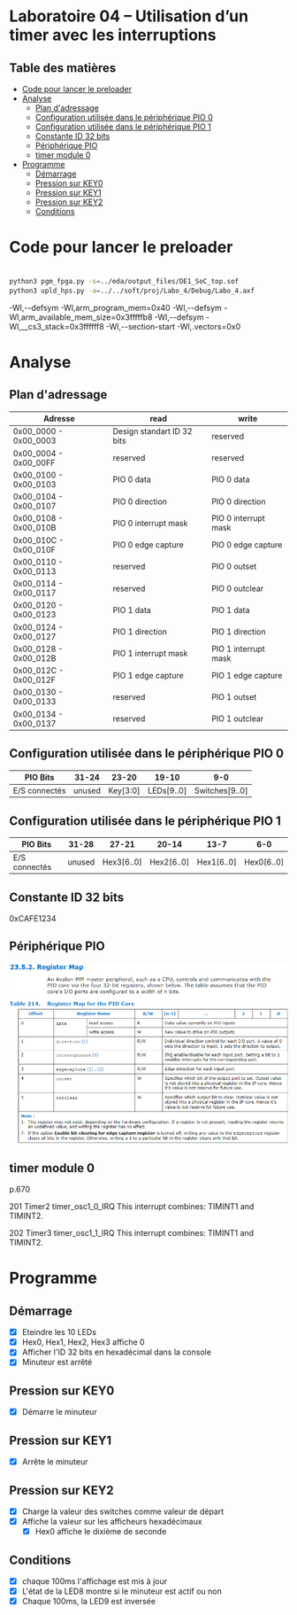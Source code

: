 # Laboratoire 04 – Utilisation d’un timer avec les interruptions <!-- omit in toc -->

## Table des matières

- [Code pour lancer le preloader](#code-pour-lancer-le-preloader)
- [Analyse](#analyse)
  - [Plan d'adressage](#plan-dadressage)
  - [Configuration utilisée dans le périphérique PIO 0](#configuration-utilisée-dans-le-périphérique-pio-0)
  - [Configuration utilisée dans le périphérique PIO 1](#configuration-utilisée-dans-le-périphérique-pio-1)
  - [Constante ID 32 bits](#constante-id-32-bits)
  - [Périphérique PIO](#périphérique-pio)
  - [timer module 0](#timer-module-0)
- [Programme](#programme)
  - [Démarrage](#démarrage)
  - [Pression sur KEY0](#pression-sur-key0)
  - [Pression sur KEY1](#pression-sur-key1)
  - [Pression sur KEY2](#pression-sur-key2)
  - [Conditions](#conditions)

# Code pour lancer le preloader

```bash

python3 pgm_fpga.py -s=../eda/output_files/DE1_SoC_top.sof
python3 upld_hps.py -a=../../soft/proj/Labo_4/Debug/Labo_4.axf

```

-Wl,--defsym -Wl,arm_program_mem=0x40 -Wl,--defsym -Wl,arm_available_mem_size=0x3fffffb8 -Wl,--defsym -Wl,__cs3_stack=0x3ffffff8 -Wl,--section-start -Wl,.vectors=0x0


# Analyse

## Plan d'adressage

| Adresse               | read                       | write                |
| --------------------- | -------------------------- | -------------------- |
| 0x00_0000 - 0x00_0003 | Design standart ID 32 bits | reserved             |
| 0x00_0004 - 0x00_00FF | reserved                   | reserved             |
| 0x00_0100 - 0x00_0103 | PIO 0 data                 | PIO 0 data           |
| 0x00_0104 - 0x00_0107 | PIO 0 direction            | PIO 0 direction      |
| 0x00_0108 - 0x00_010B | PIO 0 interrupt mask       | PIO 0 interrupt mask |
| 0x00_010C - 0x00_010F | PIO 0 edge capture         | PIO 0 edge capture   |
| 0x00_0110 - 0x00_0113 | reserved                   | PIO 0 outset         |
| 0x00_0114 - 0x00_0117 | reserved                   | PIO 0 outclear       |
| 0x00_0120 - 0x00_0123 | PIO 1 data                 | PIO 1 data           |
| 0x00_0124 - 0x00_0127 | PIO 1 direction            | PIO 1 direction      |
| 0x00_0128 - 0x00_012B | PIO 1 interrupt mask       | PIO 1 interrupt mask |
| 0x00_012C - 0x00_012F | PIO 1 edge capture         | PIO 1 edge capture   |
| 0x00_0130 - 0x00_0133 | reserved                   | PIO 1 outset         |
| 0x00_0134 - 0x00_0137 | reserved                   | PIO 1 outclear       |

## Configuration utilisée dans le périphérique PIO 0

| PIO Bits      | 31-24  | 23-20    | 19-10      | 9-0            |
| ------------- | ------ | -------- | ---------- | -------------- |
| E/S connectés | unused | Key[3:0] | LEDs[9..0] | Switches[9..0] |

## Configuration utilisée dans le périphérique PIO 1

| PIO Bits      | 31-28  | 27-21      | 20-14      | 13-7       | 6-0        |
| ------------- | ------ | ---------- | ---------- | ---------- | ---------- |
| E/S connectés | unused | Hex3[6..0] | Hex2[6..0] | Hex1[6..0] | Hex0[6..0] |

## Constante ID 32 bits 

0xCAFE1234	

## Périphérique PIO

![Register Map PIO](img/Register%20Map%20PIO.png)

## timer module 0

p.670

201 Timer2 
timer_osc1_0_IRQ This interrupt combines: TIMINT1 and TIMINT2.

202 Timer3 
timer_osc1_1_IRQ This interrupt combines: TIMINT1 and TIMINT2.


# Programme

## Démarrage

- [x] Eteindre les 10 LEDs
- [x] Hex0, Hex1, Hex2, Hex3 affiche 0
- [x] Afficher l'ID 32 bits en hexadécimal dans la console
- [x] Minuteur est arrêté

## Pression sur KEY0

- [x] Démarre le minuteur

## Pression sur KEY1

- [x] Arrête le minuteur

## Pression sur KEY2

- [x] Charge la valeur des switches comme valeur de départ
- [x] Affiche la valeur sur les afficheurs hexadécimaux
  - [x] Hex0 affiche le dixième de seconde

## Conditions

- [x] chaque 100ms l'affichage est mis à jour
- [x] L'état de la LED8 montre si le minuteur est actif ou non
- [x] Chaque 100ms, la LED9 est inversée
